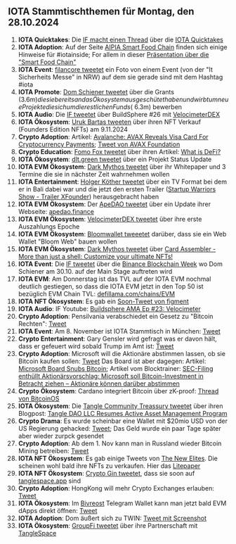 ## IOTA Stammtischthemen für Montag, den 28.10.2024

1. **IOTA Quicktakes**: Die [IF macht einen Thread](https://x.com/iota/status/1848303281841246352) über die [IOTA Quicktakes](https://www.youtube.com/watch?v=t-dCTL2Vp9g)
2. **IOTA Adoption**: Auf der Seite [AIPIA Smart Food Chain](https://www.aipia.info/smart-packaging-AIPIA-Smart-Food-Chain-41.php) finden sich einige Hinweise für #iotainside; For allem in dieser [Präsentation über die "Smart Food Chain"](https://www.aipia.info/upload/bestanden/smart-food-chain-l-project-general-information-17231941280.pdf)
3. **IOTA Event**: [filancore tweetet](https://x.com/FilancoreGmbH/status/1848635209127739777) ein Foto von einem Event (von der "It Sicherheits Messe" in NRW) auf dem sie gerade sind mit dem Hashtag #iota
4. **IOTA Promote**: [Dom Schiener tweetet](https://x.com/DomSchiener/status/1848648792154783745) über die Grants ($3.6m) die sie bereits an das Ökosystem ausgeschütet haben und wirbt um neue Projekte die sich um die restlichen Funds (~$6.3m) bewerben
5. **IOTA Audio**: Die [IF tweetet](https://x.com/iota/status/1848697871505248452) über BuildSphere #26 mit [VelocimeterDEX](https://x.com/VelocimeterDEX)
6. **IOTA Ökosystem**: [Uruk Bartas tweeten](https://x.com/UrukBartas/status/1848665709544349901) über ihren NFT Verkauf (Founders Edition NFTs) am 9.11.2024
7. **Crypto Adoption**: Artikel: [Avalanche: AVAX Reveals Visa Card For Cryptocurrency Payments](https://watcher.guru/news/avalanche-avax-reveals-visa-card-for-cryptocurrency-payments); [Tweet von AVAX Foundation](https://x.com/AvalancheFDN/status/1848470963672711543)
8. **Crypto Education**: [Fomo Fox tweetet](https://x.com/FOMO_Fox/status/1848695934340796843) über ihren Artikel: [What is DeFi?](https://fomofox.info/education/defi-decentralized-finance/)
9. **IOTA Ökosystem**: [dlt.green tweetet](https://x.com/dlt_green/status/1848760524097359987) über ein Projekt Status Update
10. **IOTA EVM Ökosystem**: [Dark Mythos tweetet](https://x.com/DarkMythosIOTA/status/1848979115853939111) über ihr Whitepaper und 3 Termine die sie in nächster Zeit wahrnehmen wollen
11. **IOTA Entertainment**: [Holger Köther tweetet](https://x.com/HolgerKoether/status/1848818441060553068) über ein TV Format bei dem er in Bali dabei war und die jetzt den ersten Trailer ([Startup Warriors Show - Trailer XFounder](https://www.youtube.com/watch?v=CkJBPMCUWpI)) herausgebracht haben
12. **IOTA EVM Ökosystem**: Der [ApeDAO tweetet](https://x.com/0xApeDAO/status/1848797045689090227) über ein Update ihrer Webseite: [apedao.finance](https://apedao.finance/)
13. **IOTA EVM Ökosystem**: [VelocimeterDEX tweetet](https://x.com/VelocimeterDEX/status/1849251068301177095) über ihre erste Auszahlungs Epoche
14. **IOTA EVM Ökosystem**: [Bloomwallet tweeetet](https://x.com/bloomwalletio/status/1849127127435895076) darüber, dass sie ein Web Wallet "Bloom Web" bauen wollen
15. **IOTA EVM Ökosystem**: [Dark Mythos tweetet](https://x.com/DarkMythosIOTA/status/1849362873811689614) über [Card Assembler - More than just a shell: Customize your ultimate NFTs!](https://x.com/DarkMythosIOTA/status/1849362873811689614)
16. **IOTA Event**: Die [IF tweetet](https://x.com/iota/status/1849420316029669694) über die [Binance Blockchain Week](https://www.binanceblockchainweek.com/event/b7fbe2af-9ab6-4bb2-b78b-486c4d1fa80f/websitePage:9ec1ee53-cbdd-4234-8f04-fb70d6f7ad2e) wo Dom Schiener am 30.10. auf der Main Stage auftreten wird
17. **IOTA EVM**: Am Donnerstag ist das TVL auf der IOTA EVM nochmal deutlich gestiegen, so dass die IOTA EVM jetzt in den Top 50 ist bezüglich EVM Chain TVL: [defillama.com/chains/EVM](https://defillama.com/chains/EVM)
18. **IOTA NFT Ökosystem**: Es gab ein [Soon-Tweet von figment](https://x.com/figment_nfts/status/1849440990404190321)
19. **IOTA Audio**: IF Youtube: [Buildsphere AMA Ep #23: Velocimeter](https://www.youtube.com/watch?v=nSahj96LcvM)
20. **Crypto Adoption**: Pensilvania verabschiedet ein Gesetz zu "Bitcoin Rechten": [Tweet](https://x.com/kyle_chasse/status/1849493301130588246)
21. **IOTA Event**: Am 8. November ist IOTA Stammtisch in München: [Tweet](https://x.com/IotaMunchen/status/1849492708588507453)
22. **Crypto Entertainment**: Gary Gensler wird gefragt was er davon hält, dass er gefeuert wird sobald Trump im Amt ist: [Tweet](https://x.com/AltcoinDailyio/status/1849692898930893044)
23. **Crypto Adoption**: Microsoft will die Aktionäre abstimmen lassen, ob sie Bitcoin kaufen sollen: [Tweet](https://x.com/FurkanCCTV/status/1849567845199274115) Das Board ist aber dagegen: Artikel: [Microsoft Board Snubs Bitcoin](https://u.today/microsoft-board-snubs-bitcoin); Artikel vom Blocktrainer: [SEC-Filing enthüllt Aktionärsvorschlag:
Microsoft soll Bitcoin-Investment in Betracht ziehen – Aktionäre können darüber abstimmen](https://www.blocktrainer.de/blog/microsoft-soll-bitcoin-kaufen-aktionaere-koennen-darueber-abstimmen)
24. **Crypto Ökosystem**: Cardano integriert Bitcoin über zK-proof: [Thread von BitcoinOS](https://x.com/BTC_OS/status/1849437727877415416)
25. **IOTA Ökosystem**: Die [Tangle Community Treassury tweetet](https://x.com/TangleTreasury/status/1849744158958706789) über ihren Blogpost: [Tangle DAO LLC Resumes Active Asset Management Program](https://medium.com/@tangletreasury_87751/tangle-dao-llc-resumes-active-asset-management-program-2c0dbced1b25)
26. **Crypto Drama**: Es wurde scheinbar eine Wallet mit $20mio USD von der US Regierung gehacked: [Tweet](https://x.com/bitcoin2go/status/1849740235313201587); Das Geld wurde ein paar Tage später aber wieder zurpck gesendet
27. **Crypto Adoption**: Ab dem 1. Nov kann man in Russland wieder Bitcoin Mining betreiben: [Tweet](https://x.com/bitcoinlfgo/status/1850601602463535293)
28. **IOTA NFT Ökosystem**: Es gab einige Tweets von [The New Elites](https://x.com/TheNewElites_). Die scheinen wohl bald ihre NFTs zu verkaufen. Hier das [Litepaper](https://tnenft.gitbook.io/the-new-elites)
29. **IOTA NFT Ökosystem**: [Crypto Gin tweetet](https://x.com/Crypto_Gin21/status/1850601976410800181), dass sie soon auf [tanglespace.app](https://www.tanglespace.app/) sind
30. **Crypto Adoption**: HongKong will mehr Crypto Exchanges erlauben: [Tweet](https://x.com/BitcoinMagazine/status/1850805642161803418)
31. **IOTA Ökosystem**: Im [Bivreost](https://x.com/bivreost) Telegram Wallet kann man jetzt bald EVM dApps direkt öffnen: [Tweet](https://x.com/RodionVikol/status/1850832368665239586)
32. **IOTA Adoption**: Dom äußert sich zu TWIN: [Tweet mit Screenshot](https://x.com/IotaPoet/status/1850931970873991605)
33. **IOTA Ökosystem**: [GroupFi tweetet](https://x.com/groupfi_ai/status/1850839636542685617) über ihre Partnerschaft mit [TangleSpace](https://x.com/tanglebeasts)
